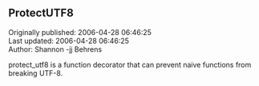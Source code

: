 ## ProtectUTF8  
Originally published: 2006-04-28 06:46:25  
Last updated: 2006-04-28 06:46:25  
Author: Shannon -jj Behrens  
  
protect_utf8 is a function decorator that can prevent naive
functions from breaking UTF-8.